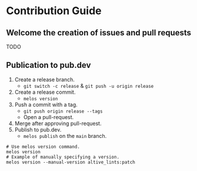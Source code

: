 # Contribution Guide

## Welcome the creation of issues and pull requests

TODO

## Publication to pub.dev

1. Create a release branch.
    - `git switch -c release` & `git push -u origin release`
1. Create a release commit.
    - `melos version`
1. Push a commit with a tag.
    -  `git push origin release --tags`
    -  Open a pull-request.
1. Merge after approving pull-request.
1. Publish to pub.dev.
    - `melos publish` on the `main` branch.

```shell
# Use melos version command.
melos version
# Example of manually specifying a version.
melos version --manual-version altive_lints:patch
```
